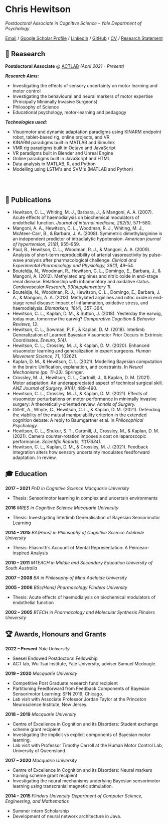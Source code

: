 # Chris Hewitson

_Postdoctoral Associate in Cognitive Science - Yale Department of Psychology_ <br>

[Email](mailto:christopher.hewitson@yale.edu) / [Google Scholar Profile](https://scholar.google.com/citations?user=cf7nRM8AAAAJ&hl=en&oi=ao) / [LinkedIn](https://au.linkedin.com/in/chris-hewitson-b77b11200) / [GitHub](https://github.com/hewitsonchris/) / [CV](https://github.com/Hewitsonchris/professional_website/raw/main/2021_CV%20%281%29.pdf) / [Research&nbsp;Statement](https://github.com/Hewitsonchris/professional_website/raw/main/Teaching_and_Research_Statement.pdf)



## 🧠 Reasearch

**Postdoctoral Associate** @ [ACTLAB](http://actcompthink.org/) _(April 2021 - Present)_ <br>
  
  **_Research Aims:_**
  - Investigating the effects of sensory uncertainty on motor learning and motor control
  - Investigating the behavioural and neural markers of motor expertise (Principally Minimally Invasive Surgeons)
  - Philosophy of Science
  - Educational psychology, motor-learning and pedagogy
    
  **_Technologies used:_**
  - Visuomotor and dynamic adaptation paradigms using KINARM endpoint robot, tablet-based rig, online projects, and VR
  - KINARM paradigms built in MATLAB and Simulink
  - VMR rig paradigms built in Octave and JavaScript
  - VR paradigms built in Blender and Unreal Engine
  - Online paradigms built in JavaScript and HTML
  - Data analysis in MATLAB, R, and Python
  - Modelling using LSTM's and SVM's (MATLAB and Python)
  
       
<br><br>

## 📖 Publications
- Hewitson, C. L., Whiting, M. J., Barbara, J., & Mangoni, A. A. (2007). Acute effects of haemodialysis on biochemical modulators of endothelial function. *Journal of internal medicine, 262(5),* 571–580.
- Mangoni, A. A., Hewitson, C. L., Woodman, R. J., Whiting, M. J., McAteer-Carr, B., & Barbara, J. A. (2008). Symmetric dimethylarginine is an independent predictor of intradialytic hypotension. *American journal of hypertension, 21(8),* 955–959.
- Paul, B., Hewitson, C. L., Woodman, R. J., & Mangoni, A. A. (2009). Analysis of short-term reproducibility of arterial vasoreactivity by pulse-wave analysis after pharmacological challenge. *Clinical and Experimental Pharmacology and Physiology, 36(1),* 49–54.
- Bouteldja, N., Woodman, R., Hewitson, C. L., Domingo, E., Barbara, J., & Mangoni, A. (2012). Methylated arginines and nitric oxide in end-stage renal disease: Relationship with inflammatory and oxidative status. *Cardiovascular Research, 93(supplementary 1).*
- Bouteldja, N., Woodman, R. J., Hewitson, C. L., Domingo, E., Barbara, J. A., & Mangoni, A. A. (2013). Methylated arginines and nitric oxide in end-stage renal disease: Impact of inflammation, oxidative stress, and haemodialysis. *Biomarkers, 18(4),* 357–364.
- Hewitson, C. L., Kaplan, D. M., & Sutton, J. (2018). Yesterday the earwig, today man, tomorrow the earwig? *Comparative Cognition & Behavior Reviews, 13.*
- Hewitson, C. L., Sowman, P. F., & Kaplan, D. M. (2018). Interlimb Generalization of Learned Bayesian Visuomotor Prior Occurs in Extrinsic Coordinates. *Eneuro, 5(4).*
- Hewitson, C. L., Crossley, M. J., & Kaplan, D. M. (2020). Enhanced visuomotor learning and generalization in expert surgeons. *Human Movement Science, 71,* 102621.
- Kaplan, D. M., & Hewitson, C. L. (2021). Modelling Bayesian computation in the brain: Unification, explanation, and constraints. In *Neural Mechanisms (pp. 11–33).* Springer.
- Crossley, M. J., Hewitson, C. L., Cartmill, J., & Kaplan, D. M. (2021). Motor adaptation: An underappreciated aspect of technical surgical skill. *ANZ Journal of Surgery, 91(4),* 489–490.
- Hewitson, C. L., Crossley, M. J., & Kaplan, D. M. (2021). Effects of visuomotor perturbations on motor performance in minimally invasive surgery: A theoretically-oriented review. *Annals of Surgery.*
- Gillett, A., Whyte, C., Hewitson, C. L., & Kaplan, D. M. (2021). Defending the viability of the mutual manipulability criterion in the extended cognition debate: A reply to Baumgartner et al. In *Philosophical Psychology.*
- Hewitson, C. L., Shukur, S. T., Cartmill, J., Crossley, M., & Kaplan, D. M. (2021). Camera counter-rotation imposes a cost on laparoscopic performance. *Scientific Reports, 11(17634).*
- Hewitson, C. L., Kaplan, D. M., & Crossley, M. J. (2021). Feedback integration alters how sensory uncertainty modulates feedforward adaptation. In review.


## 🎓 Education
**2017 – 2021**
*PhD in Cognitive Science*
*Macquarie University*
- Thesis: Sensorimotor learning in complex and uncertain environments

**2016**
*MRES in Cognitive Science*
*Macquarie University*
- Thesis: Investigating Interlimb Generalisation of Bayesian Sensorimotor Learning

**2014 – 2015**
*BA(Hons) in Philosophy of Cognitive Science*
*Adelaide University*
- Thesis: Eliasmith’s Account of Mental Representation: A Peircean-inspired Analysis

**2010 – 2011**
*MTEACH in Middle and Secondary Education*
*University of South Australia*

**2007 – 2008**
*BA in Philosophy of Mind*
*Adelaide University*

**2005 – 2006**
*BSc(Hons) Pharmacology*
*Flinders University*
- Thesis: Acute effects of haemodialysis on biochemical modulators of endothelial function

**2002 – 2005**
*BTECH in Pharmacology and Molecular Synthesis*
*Flinders University*

## 🏆 Awards, Honours and Grants
**2022 – Present**
*Yale University*
- Seesel Endowed Postdoctoral Fellowship
- ACT lab, Wu Tsai Institute, Yale University, adviser Samuel Mcdougle.

**2019 – 2020**
*Macquarie University*
- Competitive Post Graduate research fund recipient
- Partitioning Feedforward from Feedback Components of Bayesian Sensorimotor Learning: SFN 2019, Chicago.
- Lab visit with Associate Professor Jordan Taylor at the Princeton Neuroscience Institute, New Jersey.

**2018 – 2019**
*Macquarie University*
- Centre of Excellence in Cognition and its Disorders: Student exchange scheme grant recipient
- Investigating the implicit vs explicit components of Bayesian motor learning.
- Lab visit with Professor Timothy Carroll at the Human Motor Control Lab, University of Queensland.

**2017 – 2020**
*Macquarie University*
- Centre of Excellence in Cognition and its Disorders: Neural markers training scheme grant recipient
- Investigating the neural mechanisms underlying Bayesian sensorimotor learning using transcranial magnetic stimulation.

**2014 – 2015**
*Flinders University Department of Computer Science, Engineering, and Mathematics*
- Summer intern Scholarship
- Development of neural network architecture in Java.

